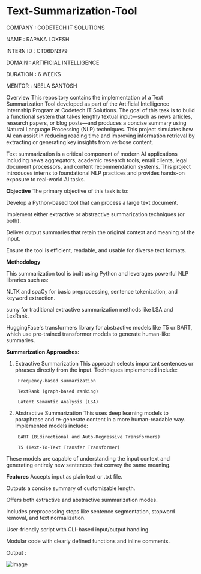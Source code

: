# Text-Summarization-Tool

COMPANY    : CODETECH IT SOLUTIONS

NAME       : RAPAKA LOKESH

INTERN ID  : CT06DN379

DOMAIN     : ARTIFICIAL INTELLIGENCE

DURATION   : 6 WEEKS

MENTOR     : NEELA SANTOSH


Overview
This repository contains the implementation of a Text Summarization Tool developed as part of the Artificial Intelligence Internship Program at Codetech IT Solutions. The goal of this task is to build a functional system that takes lengthy textual input—such as news articles, research papers, or blog posts—and produces a concise summary using Natural Language Processing (NLP) techniques. This project simulates how AI can assist in reducing reading time and improving information retrieval by extracting or generating key insights from verbose content.

Text summarization is a critical component of modern AI applications including news aggregators, academic research tools, email clients, legal document processors, and content recommendation systems. This project introduces interns to foundational NLP practices and provides hands-on exposure to real-world AI tasks.

**Objective**
The primary objective of this task is to:

Develop a Python-based tool that can process a large text document.

Implement either extractive or abstractive summarization techniques (or both).

Deliver output summaries that retain the original context and meaning of the input.

Ensure the tool is efficient, readable, and usable for diverse text formats.

**Methodology**

This summarization tool is built using Python and leverages powerful NLP libraries such as:

NLTK and spaCy for basic preprocessing, sentence tokenization, and keyword extraction.

sumy for traditional extractive summarization methods like LSA and LexRank.

HuggingFace's transformers library for abstractive models like T5 or BART, which use pre-trained transformer models to generate human-like summaries.

**Summarization Approaches:**
1. Extractive Summarization
This approach selects important sentences or phrases directly from the input. Techniques implemented include:

        Frequency-based summarization
        
        TextRank (graph-based ranking)
        
        Latent Semantic Analysis (LSA)

2. Abstractive Summarization
This uses deep learning models to paraphrase and re-generate content in a more human-readable way. Implemented models include:

        BART (Bidirectional and Auto-Regressive Transformers)
        
        T5 (Text-To-Text Transfer Transformer)

These models are capable of understanding the input context and generating entirely new sentences that convey the same meaning.

**Features**
Accepts input as plain text or .txt file.

Outputs a concise summary of customizable length.

Offers both extractive and abstractive summarization modes.

Includes preprocessing steps like sentence segmentation, stopword removal, and text normalization.

User-friendly script with CLI-based input/output handling.

Modular code with clearly defined functions and inline comments.

Output :

![Image](https://github.com/user-attachments/assets/f179d14c-7203-47d6-8cfb-b89443bfed0a)
